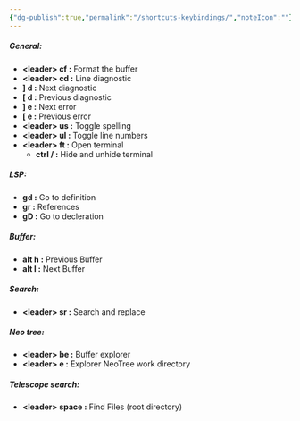 ```yaml
---
{"dg-publish":true,"permalink":"/shortcuts-keybindings/","noteIcon":""}
---
```


##### General:
- **\<leader> cf :** Format the buffer
- **\<leader> cd :** Line diagnostic
- **] d :** Next diagnostic
- **\[ d :** Previous diagnostic
- **] e :** Next error
- **\[ e :** Previous error
- **\<leader> us :** Toggle spelling
- **\<leader> ul :** Toggle line numbers
- **\<leader> ft :** Open terminal
	- **ctrl / :** Hide and unhide terminal

##### LSP:
- **gd :** Go to definition
- **gr :** References
- **gD :** Go to decleration

##### Buffer:
- **alt h :** Previous Buffer
- **alt l :** Next Buffer

##### Search:
- **\<leader> sr :** Search and replace

##### Neo tree:
- **\<leader> be :** Buffer explorer
- **\<leader> e :** Explorer NeoTree work directory

##### Telescope search:
- **\<leader> space :** Find Files (root directory)